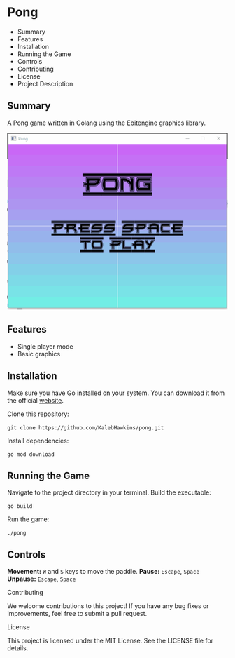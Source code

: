 # Pong

* Summary
* Features
* Installation
* Running the Game
* Controls
* Contributing
* License
* Project Description

## Summary

A Pong game written in Golang using the Ebitengine graphics library.

![PongGamplay](./docs/pong.gif)

## Features

* Single player mode
* Basic graphics

## Installation

Make sure you have Go installed on your system. You can download it from the official [website](https://golang.org/dl/).

Clone this repository:

```shell
git clone https://github.com/KalebHawkins/pong.git
```
Install dependencies:

```shell
go mod download
```

## Running the Game

Navigate to the project directory in your terminal.
Build the executable:

```shell
go build
```

Run the game:

```shell
./pong
```

## Controls

**Movement:** `W` and `S` keys to move the paddle.
**Pause:** `Escape`, `Space`
**Unpause:** `Escape`, `Space`

Contributing

We welcome contributions to this project! If you have any bug fixes or improvements, feel free to submit a pull request.

License

This project is licensed under the MIT License. See the LICENSE file for details.